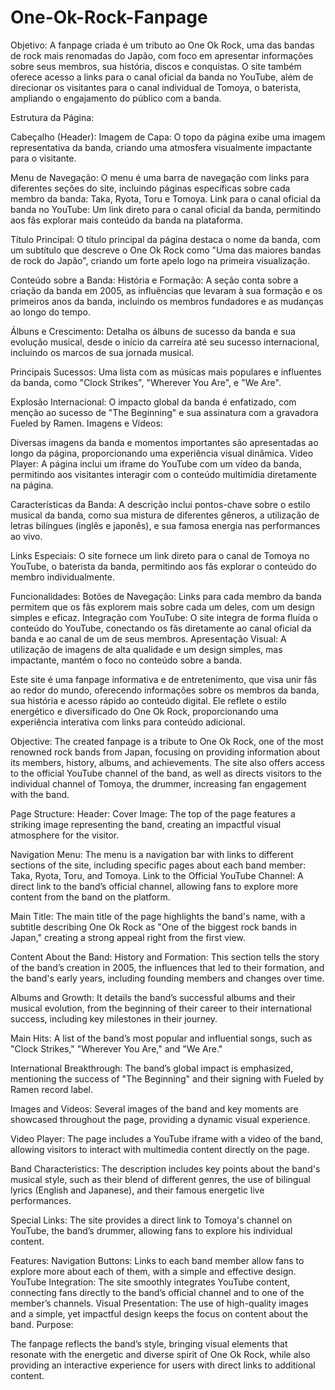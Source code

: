 # One-Ok-Rock-Fanpage
Objetivo: A fanpage criada é um tributo ao One Ok Rock, uma das bandas de rock mais renomadas do Japão, com foco em apresentar informações sobre seus membros, sua história, discos e conquistas. O site também oferece acesso a links para o canal oficial da banda no YouTube, além de direcionar os visitantes para o canal individual de Tomoya, o baterista, ampliando o engajamento do público com a banda.

Estrutura da Página:

Cabeçalho (Header):
Imagem de Capa: O topo da página exibe uma imagem representativa da banda, criando uma atmosfera visualmente impactante para o visitante.

Menu de Navegação:
O menu é uma barra de navegação com links para diferentes seções do site, incluindo páginas específicas sobre cada membro da banda: Taka, Ryota, Toru e Tomoya.
Link para o canal oficial da banda no YouTube: Um link direto para o canal oficial da banda, permitindo aos fãs explorar mais conteúdo da banda na plataforma.

Título Principal:
O título principal da página destaca o nome da banda, com um subtítulo que descreve o One Ok Rock como "Uma das maiores bandas de rock do Japão", criando um forte apelo logo na primeira visualização.

Conteúdo sobre a Banda:
História e Formação: A seção conta sobre a criação da banda em 2005, as influências que levaram à sua formação e os primeiros anos da banda, incluindo os membros fundadores e as mudanças ao longo do tempo.

Álbuns e Crescimento: Detalha os álbuns de sucesso da banda e sua evolução musical, desde o início da carreira até seu sucesso internacional, incluindo os marcos de sua jornada musical.

Principais Sucessos: Uma lista com as músicas mais populares e influentes da banda, como "Clock Strikes", "Wherever You Are", e "We Are".

Explosão Internacional: O impacto global da banda é enfatizado, com menção ao sucesso de "The Beginning" e sua assinatura com a gravadora Fueled by Ramen.
Imagens e Vídeos:

Diversas imagens da banda e momentos importantes são apresentadas ao longo da página, proporcionando uma experiência visual dinâmica.
Video Player: A página inclui um iframe do YouTube com um vídeo da banda, permitindo aos visitantes interagir com o conteúdo multimídia diretamente na página.

Características da Banda:
A descrição inclui pontos-chave sobre o estilo musical da banda, como sua mistura de diferentes gêneros, a utilização de letras bilíngues (inglês e japonês), e sua famosa energia nas performances ao vivo.

Links Especiais:
O site fornece um link direto para o canal de Tomoya no YouTube, o baterista da banda, permitindo aos fãs explorar o conteúdo do membro individualmente.

Funcionalidades:
Botões de Navegação: Links para cada membro da banda permitem que os fãs explorem mais sobre cada um deles, com um design simples e eficaz.
Integração com YouTube: O site integra de forma fluída o conteúdo do YouTube, conectando os fãs diretamente ao canal oficial da banda e ao canal de um de seus membros.
Apresentação Visual: A utilização de imagens de alta qualidade e um design simples, mas impactante, mantém o foco no conteúdo sobre a banda.

Este site é uma fanpage informativa e de entretenimento, que visa unir fãs ao redor do mundo, oferecendo informações sobre os membros da banda, sua história e acesso rápido ao conteúdo digital. Ele reflete o estilo energético e diversificado do One Ok Rock, proporcionando uma experiência interativa com links para conteúdo adicional.


Objective: The created fanpage is a tribute to One Ok Rock, one of the most renowned rock bands from Japan, focusing on providing information about its members, history, albums, and achievements. The site also offers access to the official YouTube channel of the band, as well as directs visitors to the individual channel of Tomoya, the drummer, increasing fan engagement with the band.

Page Structure:
Header:
Cover Image: The top of the page features a striking image representing the band, creating an impactful visual atmosphere for the visitor.

Navigation Menu:
The menu is a navigation bar with links to different sections of the site, including specific pages about each band member: Taka, Ryota, Toru, and Tomoya.
Link to the Official YouTube Channel: A direct link to the band’s official channel, allowing fans to explore more content from the band on the platform.

Main Title:
The main title of the page highlights the band's name, with a subtitle describing One Ok Rock as "One of the biggest rock bands in Japan," creating a strong appeal right from the first view.

Content About the Band:
History and Formation: This section tells the story of the band’s creation in 2005, the influences that led to their formation, and the band's early years, including founding members and changes over time.

Albums and Growth: It details the band’s successful albums and their musical evolution, from the beginning of their career to their international success, including key milestones in their journey.

Main Hits: A list of the band’s most popular and influential songs, such as "Clock Strikes," "Wherever You Are," and "We Are."

International Breakthrough: The band’s global impact is emphasized, mentioning the success of "The Beginning" and their signing with Fueled by Ramen record label.

Images and Videos:
Several images of the band and key moments are showcased throughout the page, providing a dynamic visual experience.

Video Player: The page includes a YouTube iframe with a video of the band, allowing visitors to interact with multimedia content directly on the page.

Band Characteristics:
The description includes key points about the band's musical style, such as their blend of different genres, the use of bilingual lyrics (English and Japanese), and their famous energetic live performances.

Special Links:
The site provides a direct link to Tomoya's channel on YouTube, the band’s drummer, allowing fans to explore his individual content.

Features:
Navigation Buttons: Links to each band member allow fans to explore more about each of them, with a simple and effective design.
YouTube Integration: The site smoothly integrates YouTube content, connecting fans directly to the band’s official channel and to one of the member’s channels.
Visual Presentation: The use of high-quality images and a simple, yet impactful design keeps the focus on content about the band.
Purpose:

The fanpage reflects the band’s style, bringing visual elements that resonate with the energetic and diverse spirit of One Ok Rock, while also providing an interactive experience for users with direct links to additional content.
